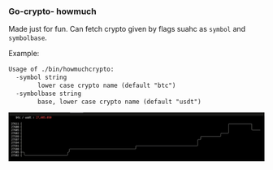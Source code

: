 ### Go-crypto- howmuch
Made just for fun.
Can fetch crypto given by flags suahc as `symbol` and `symbolbase`.

Example:
```
Usage of ./bin/howmuchcrypto:
  -symbol string
        lower case crypto name (default "btc")
  -symbolbase string
        base, lower case crypto name (default "usdt")
```

![chart](./chart.gif)
